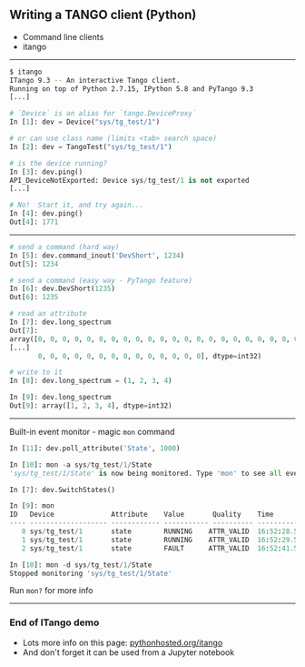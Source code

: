 ## Writing a TANGO client (Python)

 * Command line clients
 * itango

----

``` bash
$ itango
ITango 9.3 -- An interactive Tango client.
Running on top of Python 2.7.15, IPython 5.8 and PyTango 9.3
[...]
```

```python
# `Device` is an alias for `tango.DeviceProxy`
In [1]: dev = Device("sys/tg_test/1")

# or can use class name (limits <tab> search space)
In [2]: dev = TangoTest("sys/tg_test/1")

# is the device running?
In [3]: dev.ping()
API_DeviceNotExported: Device sys/tg_test/1 is not exported
[...]

# No!  Start it, and try again...
In [4]: dev.ping()
Out[4]: 1771

```
----

```python
# send a command (hard way)
In [5]: dev.command_inout('DevShort', 1234)
Out[5]: 1234

# send a command (easy way - PyTango feature)
In [6]: dev.DevShort(1235)
Out[6]: 1235

# read an attribute
In [7]: dev.long_spectrum
Out[7]:
array([0, 0, 0, 0, 0, 0, 0, 0, 0, 0, 0, 0, 0, 0, 0, 0, 0, 0, 0, 0, 0, 0,
[...]
       0, 0, 0, 0, 0, 0, 0, 0, 0, 0, 0, 0, 0, 0], dtype=int32)

# write to it
In [8]: dev.long_spectrum = (1, 2, 3, 4)

In [9]: dev.long_spectrum
Out[9]: array([1, 2, 3, 4], dtype=int32)
```

---

Built-in event monitor - magic `mon` command

```python
In [11]: dev.poll_attribute('State', 1000)

In [10]: mon -a sys/tg_test/1/State
'sys/tg_test/1/State' is now being monitored. Type 'mon' to see all events

In [7]: dev.SwitchStates()

In [9]: mon
ID   Device              Attribute    Value       Quality    Time            
---- ------------------- ------------ ----------- ---------- ---------------
   0 sys/tg_test/1       state        RUNNING    ATTR_VALID  16:52:28.564090
   1 sys/tg_test/1       state        RUNNING    ATTR_VALID  16:52:29.564329
   2 sys/tg_test/1       state        FAULT      ATTR_VALID  16:52:41.564279

In [10]: mon -d sys/tg_test/1/State
Stopped monitoring 'sys/tg_test/1/State'

```

Run `mon?` for more info

---

### End of ITango demo

* Lots more info on this page:  [pythonhosted.org/itango](https://pythonhosted.org/itango/)
* And don't forget it can be used from a Jupyter notebook
